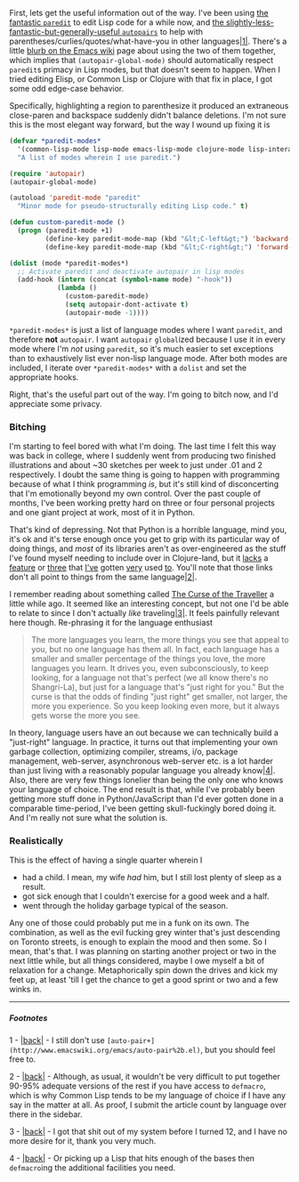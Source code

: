 First, lets get the useful information out of the way. I've been using [the fantastic `paredit`](http://emacswiki.org/emacs/ParEdit) to edit Lisp code for a while now, and [the slightly-less-fantastic-but-generally-useful `autopairs`](autopairs) to help with parentheses/curlies/quotes/what-have-you in other languages<a name="note-Sun-Jan-06-181038EST-2013"></a>[|1|](#foot-Sun-Jan-06-181038EST-2013). There's a little [blurb on the Emacs wiki](http://www.emacswiki.org/emacs/AutoPairs#toc5) page about using the two of them together, which implies that `(autopair-global-mode)` should automatically respect `paredit`s primacy in Lisp modes, but that doesn't seem to happen. When I tried editing Elisp, or Common Lisp or Clojure with that fix in place, I got some odd edge-case behavior.

Specifically, highlighting a region to parenthesize it produced an extraneous close-paren and backspace suddenly didn't balance deletions. I'm not sure this is the most elegant way forward, but the way I wound up fixing it is

```lisp
(defvar *paredit-modes*
  '(common-lisp-mode lisp-mode emacs-lisp-mode clojure-mode lisp-interaction-mode)
  "A list of modes wherein I use paredit.")

(require 'autopair)
(autopair-global-mode)

(autoload 'paredit-mode "paredit"
  "Minor mode for pseudo-structurally editing Lisp code." t)

(defun custom-paredit-mode ()
  (progn (paredit-mode +1) 
         (define-key paredit-mode-map (kbd "&lt;C-left&gt;") 'backward-sexp)
         (define-key paredit-mode-map (kbd "&lt;C-right&gt;") 'forward-sexp)))

(dolist (mode *paredit-modes*)
  ;; Activate paredit and deactivate autopair in lisp modes
  (add-hook (intern (concat (symbol-name mode) "-hook"))
            (lambda ()
              (custom-paredit-mode)
              (setq autopair-dont-activate t)
              (autopair-mode -1))))
```

`*paredit-modes*` is just a list of language modes where I want `paredit`, and therefore **not** `autopair`. I want `autopair` `global`ized because I use it in every mode where I'm *not* using `paredit`, so it's much easier to set exceptions than to exhaustively list ever non-lisp language mode. After both modes are included, I iterate over `*paredit-modes*` with a `dolist` and set the appropriate hooks.

Right, that's the useful part out of the way. I'm going to bitch now, and I'd appreciate some privacy.

### <a name="bitching" href="#bitching"></a>Bitching

I'm starting to feel bored with what I'm doing. The last time I felt this way was back in college, where I suddenly went from producing two finished illustrations and about ~30 sketches per week to just under .01 and 2 respectively. I doubt the same thing is going to happen with programming because of what I think programming *is*, but it's still kind of disconcerting that I'm emotionally beyond my own control. Over the past couple of months, I've been working pretty hard on three or four personal projects and one giant project at work, most of it in Python.

That's kind of depressing. Not that Python is a horrible language, mind you, it's ok and it's terse enough once you get to grip with its particular way of doing things, and *most* of its libraries aren't as over-engineered as the stuff I've found myself needing to include over in Clojure-land, but it [lacks](http://dev.clojure.org/display/design/Library+Coding+Standards) a [feature](http://www.lispworks.com/documentation/HyperSpec/Body/m_defmac.htm#defmacro) or [three](http://www.aiai.ed.ac.uk/~jeff/clos-guide.html) that [I've](http://www.haskell.org/haskellwiki/Partial_application) gotten [very](http://learnyouahaskell.com/syntax-in-functions#pattern-matching) used [to](https://github.com/technomancy/leiningen). You'll note that those links don't all point to things from the same language<a name="note-Sun-Jan-06-181326EST-2013"></a>[|2|](#foot-Sun-Jan-06-181326EST-2013).

I remember reading about something called [The Curse of the Traveller](http://www.reddit.com/r/IWantOut/comments/zykw2/getting_out_and_what_it_means_to_me/c68uit9) a little while ago. It seemed like an interesting concept, but not one I'd be able to relate to since I don't actually *like* traveling<a name="note-Sun-Jan-06-181347EST-2013"></a>[|3|](#foot-Sun-Jan-06-181347EST-2013). It feels painfully relevant here though. Re-phrasing it for the language enthusiast

> The more languages you learn, the more things you see that appeal to you, but no one language has them all. In fact, each language has a smaller and smaller percentage of the things you love, the more languages you learn. It drives you, even subconsciously, to keep looking, for a language not that's perfect (we all know there's no Shangri-La), but just for a language that's "just right for you." But the curse is that the odds of finding "just right" get smaller, not larger, the more you experience. So you keep looking even more, but it always gets worse the more you see.

In theory, language users have an out because we can technically build a "just-right" language. In practice, it turns out that implementing your own garbage collection, optimizing compiler, streams, i/o, package management, web-server, asynchronous web-server etc. is a lot harder than just living with a reasonably popular language you already know<a name="note-Sun-Jan-06-181401EST-2013"></a>[|4|](#foot-Sun-Jan-06-181401EST-2013). Also, there are very few things lonelier than being the only one who knows your language of choice. The end result is that, while I've probably been getting more stuff done in Python/JavaScript than I'd ever gotten done in a comparable time-period, I've been getting skull-fuckingly bored doing it. And I'm really not sure what the solution is.

### <a name="realistically" href="#realistically"></a>Realistically

This is the effect of having a single quarter wherein I


-   had a child. I mean, my wife *had* him, but I still lost plenty of sleep as a result.
-   got sick enough that I couldn't exercise for a good week and a half.
-   went through the holiday garbage typical of the season.


Any one of those could probably put me in a funk on its own. The combination, as well as the evil fucking grey winter that's just descending on Toronto streets, is enough to explain the mood and then some. So I mean, that's that. I was planning on starting another project or two in the next little while, but all things considered, maybe I owe myself a bit of relaxation for a change. Metaphorically spin down the drives and kick my feet up, at least 'till I get the chance to get a good sprint or two and a few winks in.


* * *
##### Footnotes

1 - <a name="foot-Sun-Jan-06-181038EST-2013"></a>[|back|](#note-Sun-Jan-06-181038EST-2013) - I still don't use `[auto-pair+](http://www.emacswiki.org/emacs/auto-pair%2b.el)`, but you should feel free to.

2 - <a name="foot-Sun-Jan-06-181326EST-2013"></a>[|back|](#note-Sun-Jan-06-181326EST-2013) - Although, as usual, it wouldn't be very difficult to put together 90-95% adequate versions of the rest if you have access to `defmacro`, which is why Common Lisp tends to be my language of choice if I have any say in the matter at all. As proof, I submit the article count by language over there in the sidebar.

3 - <a name="foot-Sun-Jan-06-181347EST-2013"></a>[|back|](#note-Sun-Jan-06-181347EST-2013) - I got that shit out of my system before I turned 12, and I have no more desire for it, thank you very much.

4 - <a name="foot-Sun-Jan-06-181401EST-2013"></a>[|back|](#note-Sun-Jan-06-181401EST-2013) - Or picking up a Lisp that hits enough of the bases then `defmacro`ing the additional facilities you need.
